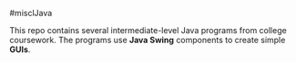 #misclJava

This repo contains several intermediate-level Java programs from college coursework. The programs use **Java Swing** components to create simple **GUIs**.
